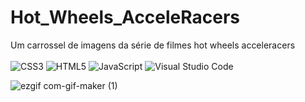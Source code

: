 # Hot_Wheels_AcceleRacers
Um carrossel de imagens da série de filmes hot wheels acceleracers
<br> <br> 
![CSS3](https://img.shields.io/badge/css3-%231572B6.svg?style=for-the-badge&logo=css3&logoColor=white)
  ![HTML5](https://img.shields.io/badge/html5-%23E34F26.svg?style=for-the-badge&logo=html5&logoColor=white)
  ![JavaScript](https://img.shields.io/badge/javascript-%23323330.svg?style=for-the-badge&logo=javascript&logoColor=%23F7DF1E)
  ![Visual Studio Code](https://img.shields.io/badge/Visual%20Studio%20Code-0078d7.svg?style=for-the-badge&logo=visual-studio-code&logoColor=white)

![ezgif com-gif-maker (1)](https://user-images.githubusercontent.com/127153172/229317022-65308280-f7b7-49d5-aac6-a9b4f057971b.gif)
